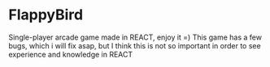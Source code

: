 # FlappyBird
Single-player arcade game made in REACT, enjoy it =)
This game has a few bugs, which i will fix asap, but I think this is not so important in order to see experience and knowledge in REACT
